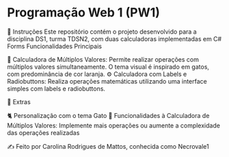 #  Programação Web 1 (PW1)

📌 Instruções Este repositório contém o projeto desenvolvido para a disciplina DS1, turma TDSN2, com duas calculadoras implementadas em C# Forms Funcionalidades Principais

🧮 Calculadora de Múltiplos Valores: Permite realizar operações com múltiplos valores simultaneamente. O tema visual é inspirado em gatos, com predominância de cor laranja. ⚙️ Calculadora com Labels e Radiobuttons: Realiza operações matemáticas utilizando uma interface simples com labels e radiobuttons.

🌟 Extras

🐈 Personalização com o tema Gato 📝 Funcionalidades à Calculadora de Múltiplos Valores: Implemente mais operações ou aumente a complexidade das operações realizadas

✍️ Feito por Carolina Rodrigues de Mattos, conhecida como Necrovale1
